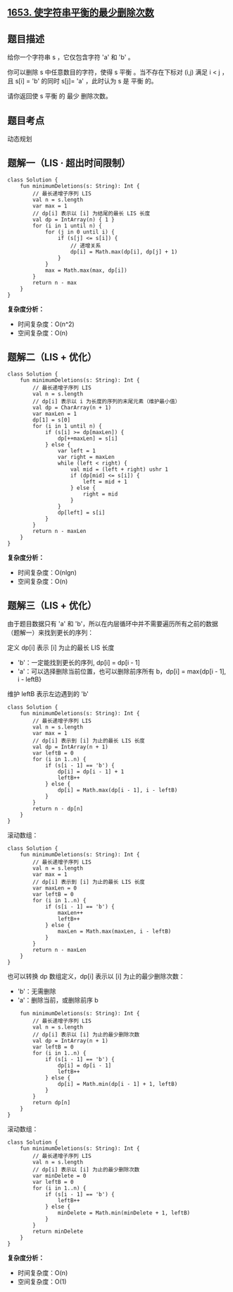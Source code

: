## [1653. 使字符串平衡的最少删除次数](https://leetcode.cn/problems/minimum-deletions-to-make-string-balanced/description/)

## 题目描述

给你一个字符串 s ，它仅包含字符 'a' 和 'b'​​​​ 。

你可以删除 s 中任意数目的字符，使得 s 平衡 。当不存在下标对 (i,j) 满足 i < j ，且 s[i] = 'b' 的同时 s[j]= 'a' ，此时认为 s 是 平衡 的。

请你返回使 s 平衡 的 最少 删除次数。

## 题目考点

动态规划

## 题解一（LIS · 超出时间限制）
 
```
class Solution {
    fun minimumDeletions(s: String): Int {
        // 最长递增子序列 LIS
        val n = s.length
        var max = 1
        // dp[i] 表示以 [i] 为结尾的最长 LIS 长度
        val dp = IntArray(n) { 1 }
        for (i in 1 until n) {
            for (j in 0 until i) {
                if (s[j] <= s[i]) {
                    // 递增关系
                    dp[i] = Math.max(dp[i], dp[j] + 1)
                }
            }
            max = Math.max(max, dp[i])
        }
        return n - max
    }
}
```

**复杂度分析：**

- 时间复杂度：O(n^2)
- 空间复杂度：O(n) 

## 题解二（LIS + 优化）

```
class Solution {
    fun minimumDeletions(s: String): Int {
        // 最长递增子序列 LIS
        val n = s.length
        // dp[i] 表示以 i 为长度的序列的末尾元素（维护最小值）
        val dp = CharArray(n + 1)
        var maxLen = 1
        dp[1] = s[0]
        for (i in 1 until n) {
            if (s[i] >= dp[maxLen]) {
                dp[++maxLen] = s[i]
            } else {
                var left = 1
                var right = maxLen
                while (left < right) {
                    val mid = (left + right) ushr 1
                    if (dp[mid] <= s[i]) {
                        left = mid + 1
                    } else {
                        right = mid
                    }
                }
                dp[left] = s[i]
            }
        }
        return n - maxLen
    }
}
```

**复杂度分析：**

- 时间复杂度：O(nlgn)
- 空间复杂度：O(n) 

## 题解三（LIS + 优化）

由于题目数据只有 'a' 和 'b'，所以在内层循环中并不需要遍历所有之前的数据（题解一）来找到更长的序列：

定义 dp[i] 表示 [i] 为止的最长 LIS 长度

- 'b'：一定能找到更长的序列, dp[i] = dp[i - 1]
- 'a'：可以选择删除当前位置，也可以删除前序所有 b，dp[i] = max{dp[i - 1], i - leftB}

维护 leftB 表示左边遇到的 'b'

```
class Solution {
    fun minimumDeletions(s: String): Int {
        // 最长递增子序列 LIS
        val n = s.length
        var max = 1
        // dp[i] 表示到 [i] 为止的最长 LIS 长度
        val dp = IntArray(n + 1)
        var leftB = 0
        for (i in 1..n) {
            if (s[i - 1] == 'b') {
                dp[i] = dp[i - 1] + 1
                leftB++
            } else {
                dp[i] = Math.max(dp[i - 1], i - leftB)
            }
        }
        return n - dp[n]
    }
}
```

滚动数组：

```
class Solution {
    fun minimumDeletions(s: String): Int {
        // 最长递增子序列 LIS
        val n = s.length
        var max = 1
        // dp[i] 表示到 [i] 为止的最长 LIS 长度
        var maxLen = 0
        var leftB = 0
        for (i in 1..n) {
            if (s[i - 1] == 'b') {
                maxLen++
                leftB++
            } else {
                maxLen = Math.max(maxLen, i - leftB)
            }
        }
        return n - maxLen
    }
}
```

也可以转换 dp 数组定义，dp[i] 表示以 [i] 为止的最少删除次数：

- 'b'：无需删除
- 'a'：删除当前，或删除前序 b

```class Solution {
    fun minimumDeletions(s: String): Int {
        // 最长递增子序列 LIS
        val n = s.length
        // dp[i] 表示以 [i] 为止的最少删除次数
        val dp = IntArray(n + 1)
        var leftB = 0
        for (i in 1..n) {
            if (s[i - 1] == 'b') {
                dp[i] = dp[i - 1]
                leftB++
            } else {
                dp[i] = Math.min(dp[i - 1] + 1, leftB)
            }
        }
        return dp[n]
    }
}
```

滚动数组：

```
class Solution {
    fun minimumDeletions(s: String): Int {
        // 最长递增子序列 LIS
        val n = s.length
        // dp[i] 表示以 [i] 为止的最少删除次数
        var minDelete = 0
        var leftB = 0
        for (i in 1..n) {
            if (s[i - 1] == 'b') {
                leftB++
            } else {
                minDelete = Math.min(minDelete + 1, leftB)
            }
        }
        return minDelete
    }
}
```

**复杂度分析：**

- 时间复杂度：O(n)
- 空间复杂度：O(1) 

